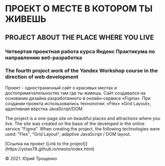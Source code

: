 <h1>ПРОЕКТ О МЕСТЕ В КОТОРОМ ТЫ ЖИВЕШЬ</h1> 
<h2>PROJECT ABOUT THE PLACE WHERE YOU LIVE</h2> 
<h3>Четвертая проектная работа курса Яндекс Практикума по направлению веб-разработка</h3>
<h3>The fourth project work of the Yandex Workshop course in the direction of web development</h3>
<p>Проект - одностраничный сайт о красивых местах и достопримечательностях там где ты живешь. Сайт создавался на основании дизайна разработанного в онлайн-сервисе «Figma». При создании проекта использовались технологии: «Flex» «Grid Layout», адаптивная вёрстка JavaScript/DOM.</p>
<p>The project is a one-page site on beautiful places and attractions where you live. The site was created on the basis of the developed in the online service "Figma". When creating the project, the following technologies were used: "Flex", "Grid Layout", adaptive JavaScript / DOM layout.</p>
[Ссылка на проект (Link to the project)] (https://ystas78.github.io/mesto/index.html)
<p>&copy; 2021. Юрий Трощенко</p>